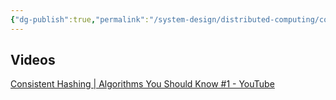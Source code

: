 ```yaml
---
{"dg-publish":true,"permalink":"/system-design/distributed-computing/consistent-hashing/","dgPassFrontmatter":true}
---
```


## Videos

[Consistent Hashing | Algorithms You Should Know #1 - YouTube](https://www.youtube.com/watch?v=UF9Iqmg94tk)
